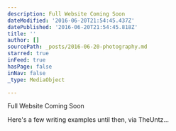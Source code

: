 ```yaml
---
description: Full Website Coming Soon
dateModified: '2016-06-20T21:54:45.437Z'
datePublished: '2016-06-20T21:54:45.818Z'
title: ''
author: []
sourcePath: _posts/2016-06-20-photography.md
starred: true
inFeed: true
hasPage: false
inNav: false
_type: MediaObject

---
```

Full Website Coming Soon

Here's a few writing examples until then, via TheUntz...